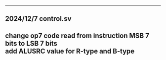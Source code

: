 ---
## 2024/12/7 control.sv ##
change op7 code read from instruction MSB 7 bits to LSB 7 bits  
add ALUSRC value for R-type and B-type  
---